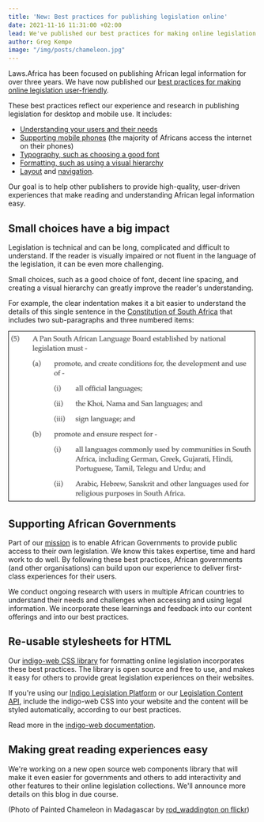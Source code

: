 ```yaml
---
title: 'New: Best practices for publishing legislation online'
date: 2021-11-16 11:31:00 +02:00
lead: We've published our best practices for making online legislation user-friendly.
author: Greg Kempe
image: "/img/posts/chameleon.jpg"
---
```


Laws.Africa has been focused on publishing African legal information for over three years. We have now published our [best practices for making online legislation user-friendly](/publications/best-practices-online-legislation.html).

These best practices reflect our experience and research in publishing legislation for desktop and mobile use. It includes:

* [Understanding your users and their needs](/publications/best-practices-online-legislation.html#understand-your-user-and-their-needs)
* [Supporting mobile phones](/publications/best-practices-online-legislation.html#build-for-mobile-phones-first) (the majority of Africans access the internet on their phones)
* [Typography, such as choosing a good font](/publications/best-practices-online-legislation.html#typography)
* [Formatting, such as using a visual hierarchy](/publications/best-practices-online-legislation.html#create-a-visual-hierarchy)
* [Layout](/publications/best-practices-online-legislation.html#layout) and [navigation](/publications/best-practices-online-legislation.html#navigation).

Our goal is to help other publishers to provide high-quality, user-driven experiences that make reading and understanding African legal information easy.

## Small choices have a big impact

Legislation is technical and can be long, complicated and difficult to understand. If the reader is visually impaired or not fluent in the language of the legislation, it can be even
more challenging.

Small choices, such as a good choice of font, decent line spacing, and creating a visual hierarchy can greatly improve the reader's understanding.

For example, the clear indentation makes it a bit easier to understand the details of this single sentence in the [Constitution of South Africa](https://lawlibrary.org.za/akn/za/act/1996/constitution/eng@2013-08-23#sec_6) that includes two sub-paragraphs and three numbered items:

<img src="/img/posts/indentation.png" class="img-fluid" alt="Indentation example" style="max-width: 500px">


## Supporting African Governments

Part of our [mission](/about) is to enable African Governments to provide public access to their own legislation. We know this takes expertise, time and hard work to do well.
By following these best practices, African governments (and other organisations) can build upon our experience to deliver first-class experiences for their users.

We conduct ongoing research with users in multiple African countries to understand their needs and challenges when accessing and using legal information. We incorporate these learnings and feedback into our content offerings and into our best practices.


## Re-usable stylesheets for HTML

Our [indigo-web CSS library](https://github.com/laws-africa/indigo-web) for formatting online legislation incorporates these best practices. The library is open 
source and free to use, and makes it easy for others to provide great legislation experiences on their websites.

If you're using our [Indigo Legislation Platform](/indigo/) or our [Legislation Content API](/api/), include the indigo-web CSS into your website and the
content will be styled automatically, according to our best practices.

Read more in the [indigo-web documentation](https://github.com/laws-africa/indigo-web#usage).

## Making great reading experiences easy

We're working on a new open source web components library that will make it even easier for governments and others to add interactivity and other features to their online legislation collections. We'll announce more details on this blog in due course.




\(Photo of Painted Chameleon in Madagascar by [rod_waddington on flickr](https://www.flickr.com/photos/rod_waddington/24334188197))
